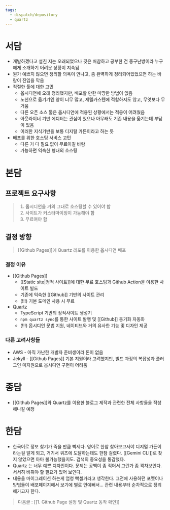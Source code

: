 ```yaml
---
tags:
  - dispatch/depository
  - quartz
---
```

# 서담
- 개발하겠다고 설친 지는 오래되었으나 깃은 처참하고 공부한 건 중구난방이라 누구에게 소개하기 어려운 상황이 지속됨
- 뭔가 예쁘지 않으면 정리할 의욕이 안나고, 좀 완벽하게 정리되어있었으면 하는 바람이 진입을 막음
- 적절한 툴에 대한 고민
	- 옵시디언에 오래 정리했지만, 배포할 만한 마땅한 방법이 없음
	- 노션으로 옮기기엔 양이 너무 많고, 제텔카스텐에 적합하지도 않고, 무엇보다 무거움
	- 다른 오픈 소스 툴은 옵시디언에 적용된 상황에서는 적응이 어려웠음
	- 아웃라이너 기반 에디터는 관심이 있으나 아무래도 기존 내용을 옮기는데 부담이 있음
	- 이러한 지식기반을 보통 디지털 가든이라고 하는 듯 
- 배포를 위한 호스팅 서비스 고민
	- 다른 거 다 필요 없이 무료이길 바람
	- 가능하면 익숙한 형태의 호스팅


# 본담
## 프로젝트 요구사항
> 1. 옵시디언을 거의 그대로 호스팅할 수 있어야 함
> 2. 사이트가 커스터마이징이 가능해야 함
> 3. 무료여야 함
## 결정 방향
> [[Github Pages]]에 Quartz 레포를 이용한 옵시디언 배포
### 결정 이유
- [[Github Pages]]
	- [[Static site|정적 사이트]]에 대한 무료 호스팅과 Github Action을 이용한 사이트 빌드
	- 기존에 익숙한 [[Github]] 기반의 사이트 관리
	- (!!!) 기본 도메인 사용 시 무료 
- [Quartz](https://github.com/jackyzha0/quartz)
	- TypeScript 기반의 정적사이트 생성기
	- `npm quartz sync`를 통한 사이트 발행 및 [[Github]] 동기화 자동화 
	- (!!!) 옵시디언 문법 지원, 네이티브와 거의 유사한 기능 및 디자인 제공
### 다른 고려사항들
- AWS - 아직 가난한 개발자 준비생이라 돈이 없음
- Jekyll - [[Github Pages]] 기본 지원이라 고려했지만, 빌드 과정의 복잡성과 플러그인 미지원으로 옵시디언 구현이 어려움


# 종담
- [[Github Pages]]와 Quartz를 이용한 블로그 제작과 관련한 전체 사항들을 작성해나갈 예정


# 한담
- 한국어로 정보 찾기가 죽을 만큼 빡세다. 영어로 한참 찾아보고서야 디지털 가든이라는걸 알게 되고, 거기서 쿼츠에 도달하는데도 한참 걸렸다. [[Gemini CLI]]로 찾지 않았으면 아마 불가능했을지도. 검색의 중요성을 통감했다. 
- Quartz 는 너무 예쁜 디자인이다. 문제는 공백이 좀 적어서 그런가 좀 꽉차보인다. 서서히 바꿔야 할 필요가 있어 보인다. 
- 내용을 마이그레이션 하는게 엄청 빡셀거라고 생각한다. 그전에 사용하던 포멧이나 방법들이 배포페이지에서 보기에 별로 안예뻐서... 관련 내용부터 순차적으로 정리해가고자 한다.

> 다음글 : [[1. Github Page 설정 및 Quartz 동작 확인]]